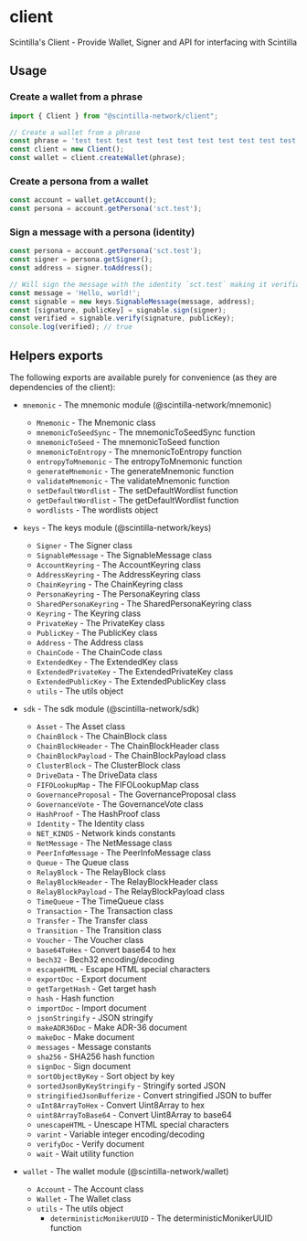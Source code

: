 # client

Scintilla's Client - Provide Wallet, Signer and API for interfacing with Scintilla


## Usage

### Create a wallet from a phrase

```js
import { Client } from "@scintilla-network/client";

// Create a wallet from a phrase
const phrase = 'test test test test test test test test test test test junk';
const client = new Client();
const wallet = client.createWallet(phrase);
```

### Create a persona from a wallet

```js
const account = wallet.getAccount();
const persona = account.getPersona('sct.test');
```

### Sign a message with a persona (identity)

```js
const persona = account.getPersona('sct.test');
const signer = persona.getSigner();
const address = signer.toAddress();

// Will sign the message with the identity `sct.test` making it verifiable on chain
const message = 'Hello, world!';
const signable = new keys.SignableMessage(message, address);
const [signature, publicKey] = signable.sign(signer);
const verified = signable.verify(signature, publicKey);
console.log(verified); // true
```

## Helpers exports

The following exports are available purely for convenience (as they are dependencies of the client):

- `mnemonic` - The mnemonic module (@scintilla-network/mnemonic)
  - `Mnemonic` - The Mnemonic class
  - `mnemonicToSeedSync` - The mnemonicToSeedSync function
  - `mnemonicToSeed` - The mnemonicToSeed function
  - `mnemonicToEntropy` - The mnemonicToEntropy function
  - `entropyToMnemonic` - The entropyToMnemonic function
  - `generateMnemonic` - The generateMnemonic function
  - `validateMnemonic` - The validateMnemonic function
  - `setDefaultWordlist` - The setDefaultWordlist function
  - `getDefaultWordlist` - The getDefaultWordlist function
  - `wordlists` - The wordlists object

- `keys` - The keys module (@scintilla-network/keys)
  - `Signer` - The Signer class
  - `SignableMessage` - The SignableMessage class
  - `AccountKeyring` - The AccountKeyring class
  - `AddressKeyring` - The AddressKeyring class
  - `ChainKeyring` - The ChainKeyring class
  - `PersonaKeyring` - The PersonaKeyring class
  - `SharedPersonaKeyring` - The SharedPersonaKeyring class
  - `Keyring` - The Keyring class
  - `PrivateKey` - The PrivateKey class
  - `PublicKey` - The PublicKey class
  - `Address` - The Address class
  - `ChainCode` - The ChainCode class
  - `ExtendedKey` - The ExtendedKey class
  - `ExtendedPrivateKey` - The ExtendedPrivateKey class
  - `ExtendedPublicKey` - The ExtendedPublicKey class
  - `utils` - The utils object

- `sdk` - The sdk module (@scintilla-network/sdk)
  - `Asset` - The Asset class
  - `ChainBlock` - The ChainBlock class
  - `ChainBlockHeader` - The ChainBlockHeader class
  - `ChainBlockPayload` - The ChainBlockPayload class
  - `ClusterBlock` - The ClusterBlock class
  - `DriveData` - The DriveData class
  - `FIFOLookupMap` - The FIFOLookupMap class
  - `GovernanceProposal` - The GovernanceProposal class
  - `GovernanceVote` - The GovernanceVote class
  - `HashProof` - The HashProof class
  - `Identity` - The Identity class
  - `NET_KINDS` - Network kinds constants
  - `NetMessage` - The NetMessage class
  - `PeerInfoMessage` - The PeerInfoMessage class
  - `Queue` - The Queue class
  - `RelayBlock` - The RelayBlock class
  - `RelayBlockHeader` - The RelayBlockHeader class
  - `RelayBlockPayload` - The RelayBlockPayload class
  - `TimeQueue` - The TimeQueue class
  - `Transaction` - The Transaction class
  - `Transfer` - The Transfer class
  - `Transition` - The Transition class
  - `Voucher` - The Voucher class
  - `base64ToHex` - Convert base64 to hex
  - `bech32` - Bech32 encoding/decoding
  - `escapeHTML` - Escape HTML special characters
  - `exportDoc` - Export document
  - `getTargetHash` - Get target hash
  - `hash` - Hash function
  - `importDoc` - Import document
  - `jsonStringify` - JSON stringify
  - `makeADR36Doc` - Make ADR-36 document
  - `makeDoc` - Make document
  - `messages` - Message constants
  - `sha256` - SHA256 hash function
  - `signDoc` - Sign document
  - `sortObjectByKey` - Sort object by key
  - `sortedJsonByKeyStringify` - Stringify sorted JSON
  - `stringifiedJsonBufferize` - Convert stringified JSON to buffer
  - `uInt8ArrayToHex` - Convert Uint8Array to hex
  - `uint8ArrayToBase64` - Convert Uint8Array to base64
  - `unescapeHTML` - Unescape HTML special characters
  - `varint` - Variable integer encoding/decoding
  - `verifyDoc` - Verify document
  - `wait` - Wait utility function

- `wallet` - The wallet module (@scintilla-network/wallet)
  - `Account` - The Account class
  - `Wallet` - The Wallet class
  - `utils` - The utils object
    - `deterministicMonikerUUID` - The deterministicMonikerUUID function